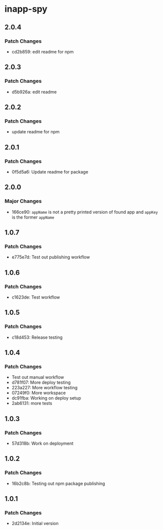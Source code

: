 # inapp-spy

## 2.0.4

### Patch Changes

- cd2b859: edit readme for npm

## 2.0.3

### Patch Changes

- d5b926a: edit readme

## 2.0.2

### Patch Changes

- update readme for npm

## 2.0.1

### Patch Changes

- 0f5d5a6: Update readme for package

## 2.0.0

### Major Changes

- 166ce90: `appName` is not a pretty printed version of found app and `appKey` is the former `appName`

## 1.0.7

### Patch Changes

- e775e7d: Test out publishing workflow

## 1.0.6

### Patch Changes

- c1623de: Test workflow

## 1.0.5

### Patch Changes

- c18d453: Release testing

## 1.0.4

### Patch Changes

- Test out manual workflow
- d781f07: More deploy testing
- 223a227: More workflow testing
- 07249f0: More workspace
- dc91fba: Working on deploy setup
- 2ab6131: more tests

## 1.0.3

### Patch Changes

- 57d318b: Work on deployment

## 1.0.2

### Patch Changes

- 16b2c8b: Testing out npm package publishing

## 1.0.1

### Patch Changes

- 2d2134e: Initial version
